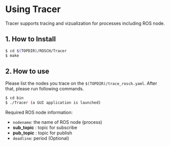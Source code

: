 # Using Tracer

Tracer supports tracing and vizualization for processes including ROS node.

## 1. How to Install

```sh
$ cd $(TOPDIR)/ROSCH/Tracer
$ make
``` 

## 2. How to use

Please list the nodes you trace on the `$(TOPDIR)/trace_rosch.yaml`.
After that, please run following commands.

```sh
$ cd bin
$ ./Tracer (a GUI application is launched)
``` 

Required ROS node information:

 * `nodename`: the name of ROS node (process)
 * __sub_topic__ : topic for subscribe
 * __pub_topic__ : topic for publish
 * `deadline`: period  (Optional)
